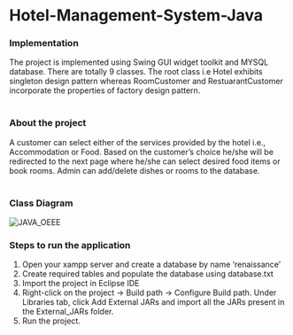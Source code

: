 # Hotel-Management-System-Java
### Implementation
  The project is implemented using Swing GUI widget toolkit and MYSQL database. There are totally 9 classes. The root class i.e Hotel exhibits singleton design pattern whereas RoomCustomer and RestuarantCustomer incorporate the properties of factory design pattern. 
</br></br>
### About the project
  A customer can select either of the services provided by the hotel i.e., Accommodation or Food. Based on the customer’s choice he/she will be redirected to the next page where he/she can select desired food items or book rooms. 
Admin can add/delete dishes or rooms to the database.
</br></br>
### Class Diagram
![JAVA_OEEE](https://user-images.githubusercontent.com/45465068/84239177-bbb5b000-ab19-11ea-9d9b-558c8ec7194f.png)
</br>
### Steps to run the application
  1. Open your xampp server and create a database by name ‘renaissance’
  2. Create required tables and populate the database using database.txt
  3. Import the project in Eclipse IDE
  4. Right-click on the project -> Build path -> Configure Build path. Under Libraries tab, click Add External JARs  and import all the          JARs present in the External_JARs folder.
  5. Run the project. 

